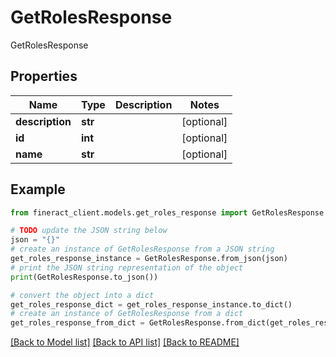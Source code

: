 # GetRolesResponse

GetRolesResponse

## Properties

Name | Type | Description | Notes
------------ | ------------- | ------------- | -------------
**description** | **str** |  | [optional] 
**id** | **int** |  | [optional] 
**name** | **str** |  | [optional] 

## Example

```python
from fineract_client.models.get_roles_response import GetRolesResponse

# TODO update the JSON string below
json = "{}"
# create an instance of GetRolesResponse from a JSON string
get_roles_response_instance = GetRolesResponse.from_json(json)
# print the JSON string representation of the object
print(GetRolesResponse.to_json())

# convert the object into a dict
get_roles_response_dict = get_roles_response_instance.to_dict()
# create an instance of GetRolesResponse from a dict
get_roles_response_from_dict = GetRolesResponse.from_dict(get_roles_response_dict)
```
[[Back to Model list]](../README.md#documentation-for-models) [[Back to API list]](../README.md#documentation-for-api-endpoints) [[Back to README]](../README.md)


